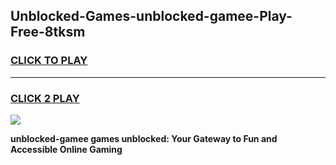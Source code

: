 
## Unblocked-Games-unblocked-gamee-Play-Free-8tksm
<h3>
<a href="https://premium76.site?title=unblocked-gamee&ref=20M">CLICK TO PLAY</a></h3>
<hr>

<h3>
<a href="https://premium76.site?title=unblocked-gamee&ref=20M">CLICK 2 PLAY</a>
  
</h3>

<a href="https://premium76.site?title=unblocked-gamee&ref=19M"><img src="https://clearcache.store/games.png"></a>


**unblocked-gamee games unblocked: Your Gateway to Fun and Accessible Online Gaming**
